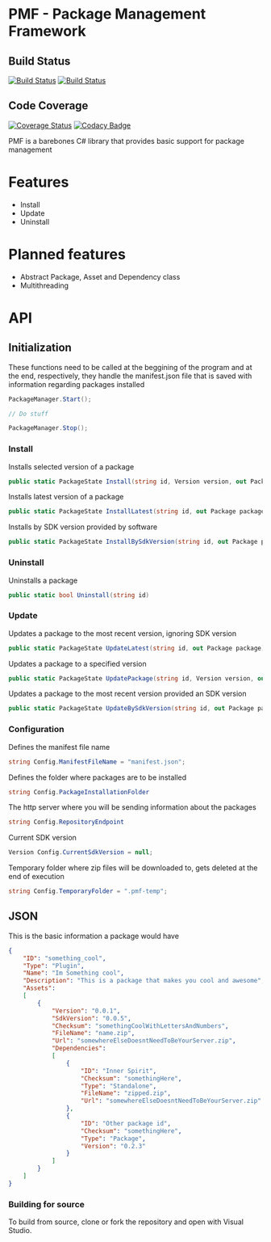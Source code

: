 # PMF - Package Management Framework

## Build Status

[![Build Status](https://travis-ci.com/xX-TheDoctor-Xx/PMF.svg?branch=master)](https://travis-ci.com/xX-TheDoctor-Xx/PMF) [![Build Status](https://travis-ci.com/xX-TheDoctor-Xx/PMF.svg?branch=master)](https://travis-ci.com/xX-TheDoctor-Xx/PMF)

## Code Coverage

[![Coverage Status](https://coveralls.io/repos/github/xX-TheDoctor-Xx/PMF/badge.svg?branch=master)](https://coveralls.io/github/xX-TheDoctor-Xx/PMF?branch=master) [![Codacy Badge](https://api.codacy.com/project/badge/Grade/223fdbeb618c4f1c8969eb5a4a354bc6)](https://www.codacy.com/manual/guilhermesuicida123654/PMF?utm_source=github.com&amp;utm_medium=referral&amp;utm_content=xX-TheDoctor-Xx/PMF&amp;utm_campaign=Badge_Grade)

PMF is a barebones C# library that provides basic support for package management

# Features

  - Install
  - Update
  - Uninstall

# Planned features

  - Abstract Package, Asset and Dependency class
  - Multithreading




# API

## Initialization

These functions need to be called at the beggining of the program and at the end, respectively, they handle the manifest.json file that is saved with information regarding packages installed 

```csharp
PackageManager.Start();

// Do stuff

PackageManager.Stop();
```

### Install

Installs selected version of a package

```csharp
public static PackageState Install(string id, Version version, out Package package)
```

Installs latest version of a package

```csharp
public static PackageState InstallLatest(string id, out Package package)
```

Installs by SDK version provided by software

```csharp
public static PackageState InstallBySdkVersion(string id, out Package package)
```

### Uninstall

Uninstalls a package

```csharp
public static bool Uninstall(string id)
```

### Update

Updates a package to the most recent version, ignoring SDK version

```csharp
public static PackageState UpdateLatest(string id, out Package package)
```

Updates a package to a specified version

```csharp
public static PackageState UpdatePackage(string id, Version version, out Package package)
```

Updates a package to the most recent version provided an SDK version

```csharp
public static PackageState UpdateBySdkVersion(string id, out Package package, bool dontAsk = false)
```

### Configuration

Defines the manifest file name

```csharp
string Config.ManifestFileName = "manifest.json";
```

Defines the folder where packages are to be installed

```csharp
string Config.PackageInstallationFolder
```

The http server where you will be sending information about the packages

```csharp
string Config.RepositoryEndpoint
```

Current SDK version

```csharp
Version Config.CurrentSdkVersion = null;
```

Temporary folder where zip files will be downloaded to, gets deleted at the end of execution

```csharp
string Config.TemporaryFolder = ".pmf-temp";
```

## JSON

This is the basic information a package would have

```json
{
	"ID": "something_cool",
	"Type": "Plugin",
	"Name": "Im Something cool",
	"Description": "This is a package that makes you cool and awesome",
	"Assets": 
	[
		{
			"Version": "0.0.1",
			"SdkVersion": "0.0.5",
			"Checksum": "somethingCoolWithLettersAndNumbers",
			"FileName": "name.zip",
			"Url": "somewhereElseDoesntNeedToBeYourServer.zip",
			"Dependencies": 
			[
				{
					"ID": "Inner Spirit",
					"Checksum": "somethingHere",
					"Type": "Standalone",
					"FileName": "zipped.zip",
					"Url": "somewhereElseDoesntNeedToBeYourServer.zip"
				},
				{
					"ID": "Other package id",
					"Checksum": "somethingHere",
					"Type": "Package",
					"Version": "0.2.3"
				}
			]
		}
	]
}
```

### Building for source

To build from source, clone or fork the repository and open with Visual Studio.